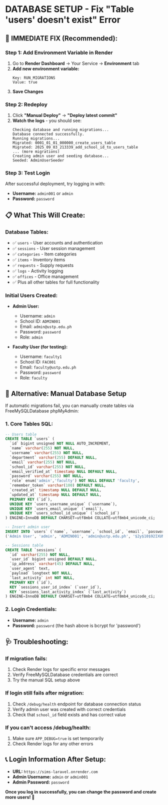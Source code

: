 # DATABASE SETUP - Fix "Table 'users' doesn't exist" Error

## 🚀 **IMMEDIATE FIX (Recommended):**

### **Step 1: Add Environment Variable in Render**
1. Go to **Render Dashboard** → Your Service → **Environment** tab
2. **Add new environment variable:**
   ```
   Key: RUN_MIGRATIONS
   Value: true
   ```
3. **Save Changes**

### **Step 2: Redeploy**
1. Click **"Manual Deploy"** → **"Deploy latest commit"**
2. **Watch the logs** - you should see:
   ```
   Checking database and running migrations...
   Database connected successfully.
   Running migrations...
   Migrated: 0001_01_01_000000_create_users_table
   Migrated: 2025_09_03_213339_add_school_id_to_users_table
   ... (more migrations)
   Creating admin user and seeding database...
   Seeded: AdminUserSeeder
   ```

### **Step 3: Test Login**
After successful deployment, try logging in with:
- **Username:** `admin001` or `admin`
- **Password:** `password`

## 📋 **What This Will Create:**

### **Database Tables:**
- ✅ `users` - User accounts and authentication
- ✅ `sessions` - User session management  
- ✅ `categories` - Item categories
- ✅ `items` - Inventory items
- ✅ `requests` - Supply requests
- ✅ `logs` - Activity logging
- ✅ `offices` - Office management
- ✅ Plus all other tables for full functionality

### **Initial Users Created:**
- **Admin User:**
  - Username: `admin`
  - School ID: `ADMIN001` 
  - Email: `admin@ustp.edu.ph`
  - Password: `password`
  - Role: `admin`

- **Faculty User (for testing):**
  - Username: `faculty1`
  - School ID: `FAC001`
  - Email: `faculty@ustp.edu.ph` 
  - Password: `password`
  - Role: `faculty`

## 🔧 **Alternative: Manual Database Setup**

If automatic migrations fail, you can manually create tables via FreeMySQLDatabase phpMyAdmin:

### **1. Core Tables SQL:**

```sql
-- Users table
CREATE TABLE `users` (
  `id` bigint unsigned NOT NULL AUTO_INCREMENT,
  `name` varchar(255) NOT NULL,
  `username` varchar(255) NOT NULL,
  `department` varchar(255) DEFAULT NULL,
  `email` varchar(255) NOT NULL,
  `school_id` varchar(255) NOT NULL,
  `email_verified_at` timestamp NULL DEFAULT NULL,
  `password` varchar(255) NOT NULL,
  `role` enum('admin','faculty') NOT NULL DEFAULT 'faculty',
  `remember_token` varchar(100) DEFAULT NULL,
  `created_at` timestamp NULL DEFAULT NULL,
  `updated_at` timestamp NULL DEFAULT NULL,
  PRIMARY KEY (`id`),
  UNIQUE KEY `users_username_unique` (`username`),
  UNIQUE KEY `users_email_unique` (`email`),
  UNIQUE KEY `users_school_id_unique` (`school_id`)
) ENGINE=InnoDB DEFAULT CHARSET=utf8mb4 COLLATE=utf8mb4_unicode_ci;

-- Insert admin user
INSERT INTO `users` (`name`, `username`, `school_id`, `email`, `password`, `role`, `department`, `created_at`, `updated_at`) VALUES
('Admin User', 'admin', 'ADMIN001', 'admin@ustp.edu.ph', '$2y$10$92IXUNpkjO0rOQ5byMi.Ye4oKoEa3Ro9llC/.og/at2.uheWG/igi', 'admin', 'Supply Office', NOW(), NOW());

-- Sessions table  
CREATE TABLE `sessions` (
  `id` varchar(255) NOT NULL,
  `user_id` bigint unsigned DEFAULT NULL,
  `ip_address` varchar(45) DEFAULT NULL,
  `user_agent` text,
  `payload` longtext NOT NULL,
  `last_activity` int NOT NULL,
  PRIMARY KEY (`id`),
  KEY `sessions_user_id_index` (`user_id`),
  KEY `sessions_last_activity_index` (`last_activity`)
) ENGINE=InnoDB DEFAULT CHARSET=utf8mb4 COLLATE=utf8mb4_unicode_ci;
```

### **2. Login Credentials:**
- **Username:** `admin`
- **Password:** `password` (the hash above is bcrypt for 'password')

## 🩺 **Troubleshooting:**

### **If migration fails:**
1. Check Render logs for specific error messages
2. Verify FreeMySQLDatabase credentials are correct
3. Try the manual SQL setup above

### **If login still fails after migration:**
1. Check `/debug/health` endpoint for database connection status
2. Verify admin user was created with correct credentials
3. Check that `school_id` field exists and has correct value

### **If you can't access /debug/health:**
1. Make sure `APP_DEBUG=true` is set temporarily
2. Check Render logs for any other errors

## 📞 **Login Information After Setup:**

- **URL:** `https://sims-laravel.onrender.com`
- **Admin Username:** `admin` or `admin001`
- **Admin Password:** `password`

**Once you log in successfully, you can change the password and create more users! 🚀**
